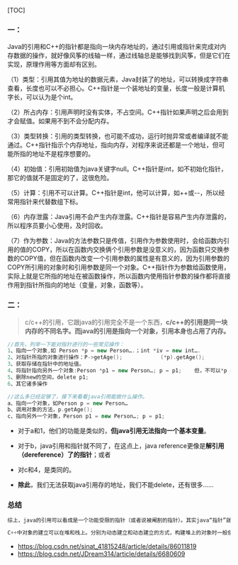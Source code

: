 [TOC]

### 一：

Java的引用和C++的指针都是指向一块内存地址的，通过引用或指针来完成对内存数据的操作，就好像风筝的线轴一样，通过线轴总是能够找到风筝，但是它们在实现，原理作用等方面却有区别。

（1）类型：引用其值为地址的数据元素，Java封装了的地址，可以转换成字符串查看，长度也可以不必担心。C++指针是一个装地址的变量，长度一般是计算机字长，可以认为是个int。

（2）所占内存：引用声明时没有实体，不占空间。C++指针如果声明之后会用到才会赋值。如果用不到不会分配内存。

（3）类型转换：引用的类型转换，也可能不成功，运行时抛异常或者编译就不能通过。C++指针指示个内存地址，指向内存，对程序来说还都是一个地址，但可能所指的地址不是程序想要的。

（4）初始值：引用初始值为java关键字null。C++指针是int，如不初始化指针，那它的值就不是固定的了，这很危险。

（5）计算：引用不可以计算。C++指针是int，他可以计算，如++或--，所以经常用指针来代替数组下标。

（6）内存泄露：Java引用不会产生内存泄露。C++指针是容易产生内存泄露的，所以程序员要小心使用，及时回收。

（7）作为参数：Java的方法参数只是传值，引用作为参数使用时，会给函数内引用的值的COPY，所以在函数内交换俩个引用参数是没意义的，因为函数只交换参数的COPY值，但在函数内改变一个引用参数的属性是有意义的，因为引用参数的COPY所引用的对象时和引用参数是同一个对象。C++指针作为参数给函数使用，实际上就是它所指的地址在被函数操作，所以函数内使用指针参数的操作都将直接作用到指针所指向的地址（变量，对象，函数等）。



### 二：

> c/c++的引用，它跟java的引用完全不是一个东西，**c/c++的引用是同一块内存的不同名字。而java的引用是指向一个对象，引用本身也占用了内存。**

```c++
//首先，列举一下能对指针进行的一些常见操作：
1、指向一个对象,如 Person *p = new Person….；int *iv = new int….
2、对指针所指的对象进行操作：P->getAge();            (*p).getAge();
3、获取存储在指针中的地址值。
4、将指针指向另外一个对象:Person *p1 = new Person…; p = p1;    但，不可以*p = p1这样来赋值。
5、删除new的空间，delete p1;
6、其它诸多操作
```

```c++
//这么多已经足够了，接下来看看java引用能做什么操作。
a、指向一个对象，如Person p = new Person…
b、调用对象的方法，p.getAge();
c、指向另外一个对象，Person p1 = new Person…; p = p1;
```

- 对于a和1，他们的功能是类似的，**但java引用无法指向一个基本变量**。
- 对于b，java引用和指针就不同了，在这点上，java reference更像是**解引用（dereference）了的指针**；或者
- 对c和4，是类同的。

- **除此**，我们无法获取java引用存的地址，我们不能delete，还有很多……



### 总结

```c++
综上，java的引用可以看成是一个功能受限的指针（或者说被阉割的指针）。其实java“指针”就是对象的引用，而对象就是存放在堆中的。我们知道java中的内存分为堆内存（heap）和栈内存（stack）。堆就是用来存放对象的，而栈则是存放一些数据基本类型的值，如int,float,double,char.......。

C++中对象的建立可以在堆和栈上。分别为动态建立和动态建立的方式，构建堆上的对象时一般使用new关键字，而对象的指针在栈上。使用new在堆上构建的对象需要主动的delete销毁。C++对象可以在堆或栈中，函数的传参可以是对象(对象的拷贝)，或是对象的指针。而在java中对象一般分配在堆上，对象的传值只有值类型，即对象的引用（地址），这样看来C++要灵活的多。
```



- <https://blog.csdn.net/sinat_41815248/article/details/86011819>
- <https://blog.csdn.net/JDream314/article/details/6680609>